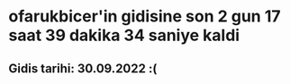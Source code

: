# ofarukbicer'in gidisine son 2 gun 17 saat 39 dakika 34 saniye kaldi

## Gidis tarihi: 30.09.2022 :(